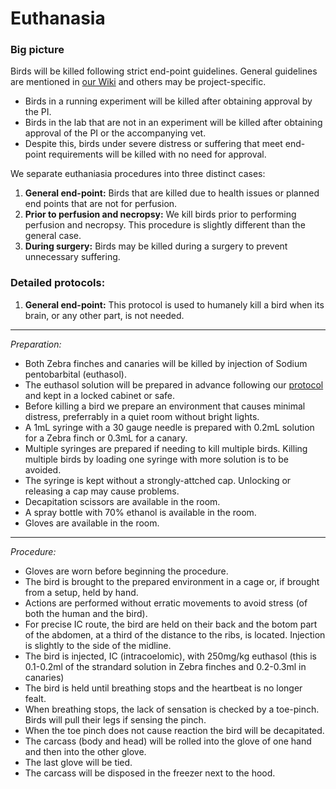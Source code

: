 # Euthanasia

### Big picture

Birds will be killed following strict end-point guidelines. General guidelines are mentioned in [our Wiki](https://github.com/NeuralSyntaxLab/lab-handbook/wiki/Lab-Operations-and-Procedures#euthanasia) and others may be project-specific. 

* Birds in a running experiment will be killed after obtaining approval by the PI. 
* Birds in the lab that are not in an experiment will be killed after obtaining approval of the PI or the accompanying vet. 
* Despite this, birds under severe distress or suffering that meet end-point requirements will be killed with no need for approval. 

We separate euthaniasia procedures into three distinct cases:

1. **General end-point:** Birds that are killed due to health issues or planned end points that are not for perfusion.
2. **Prior to perfusion and necropsy:** We kill birds prior to performing perfusion and necropsy. This procedure is slightly different than the general case.
3. **During surgery:** Birds may be killed during a surgery to prevent unnecessary suffering.

### Detailed protocols:

1. **General end-point:**
This protocol is used to humanely kill a bird when its brain, or any other part, is not needed.
---
*Preparation:*
* Both Zebra finches and canaries will be killed by injection of Sodium pentobarbital (euthasol).
* The euthasol solution will be prepared in advance following our [protocol](https://github.com/NeuralSyntaxLab/lab-handbook/blob/main/Chemichals%2C%20Solutions%2C%20Dlutions/GeneralLabDilutionsSolutions.md) and kept in a locked cabinet or safe.
* Before killing a bird we prepare an environment that causes minimal distress, preferrably in a quiet room without bright lights.
* A 1mL syringe with a 30 gauge needle is prepared with 0.2mL solution for a Zebra finch or 0.3mL for a canary.
* Multiple syringes are prepared if needing to kill multiple birds. Killing multiple birds by loading one syringe with more solution is to be avoided. 
* The syringe is kept without a strongly-attched cap. Unlocking or releasing a cap may cause problems. 
* Decapitation scissors are available in the room.
* A spray bottle with 70% ethanol is available in the room.
* Gloves are available in the room.
---
*Procedure:*
* Gloves are worn before beginning the procedure.
* The bird is brought to the prepared environment in a cage or, if brought from a setup, held by hand.
* Actions are performed without erratic movements to avoid stress (of both the human and the bird).
* For precise IC route, the bird are held on their back and the botom part of the abdomen, at a third of the distance to the ribs, is located. Injection is slightly to the side of the midline.
* The bird is injected, IC (intracoelomic), with 250mg/kg euthasol (this is 0.1-0.2ml of the strandard solution in Zebra finches and 0.2-0.3ml in canaries)
* The bird is held until breathing stops and the heartbeat is no longer fealt.
* When breathing stops, the lack of sensation is checked by a toe-pinch. Birds will pull their legs if sensing the pinch.
* When the toe pinch does not cause reaction the bird will be decapitated.
* The carcass (body and head) will be rolled into the glove of one hand and then into the other glove.
* The last glove will be tied.
* The carcass will be disposed in the freezer next to the hood.

